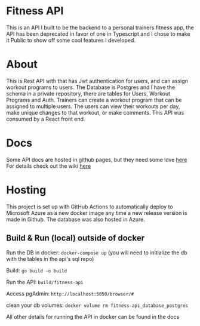 # Fitness API
This is an API I built to be the backend to a personal trainers fitness app, the API has been deprecated in favor of one in Typescript and I chose to make it Public to show off some cool features I developed. 

# About
This is Rest API with that has Jwt authentication for users, and can assign workout programs to users. The Database is Postgres and I have the schema in a private repository, there are tables for Users, Workout Programs and Auth. Trainers can create a workout program that can be assigned to multiple users. The users can view their workouts per day, make unique changes to that workout, or make comments. This API was consumed by a React front end.

# Docs
Some API docs are hosted in github pages, but they need some love [here](https://coutlaw.github.io/fitness-api-docs/)
For details check out the wiki [here](https://github.com/Coutlaw/fitness-api/wiki)

# Hosting
This project is set up with GitHub Actions to automatically deploy to Microsoft Azure as a new docker image any time a new release version is made in Github.
The database was also hosted in Azure.

## Build & Run (local) outside of docker

Run the DB in docker: `docker-compose up` (you will need to initialize the db with the tables in the api's sql repo)

Build: `go build -o build`

Run the API: `build/fitness-api`

Access pgAdmin: `http://localhost:5050/browser/#`

clean your db volumes: `docker volume rm fitness-api_database_postgres`

All other details for running the API in docker can be found in the docs

